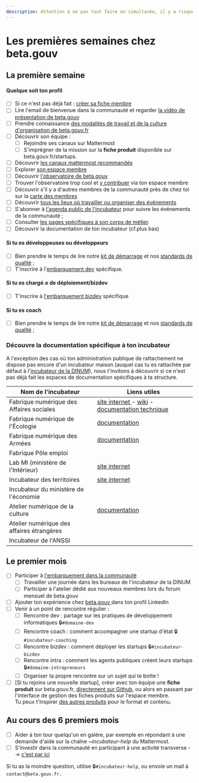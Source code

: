 ```yaml
---
description: Attention à ne pas tout faire en simultanée, il y a risque d'overdose 😄
---
```


# Les premières semaines chez beta.gouv

## La première semaine

#### Quelque soit ton profil

* [ ] Si ce n'est pas déjà fait : [créer sa fiche membre](premier-pas-indispensable-creer-ta-fiche-membre.md)
* [ ] Lire l'email de bienvenue dans la communauté et regarder [la vidéo de présentation de beta.gouv](https://www.youtube.com/watch?v=TvFlxDMlbfo)
* [ ] Prendre connaissance [des modalités de travail et de la culture d'organisation de beta.gouv.fr](../culture/)&#x20;
* [ ] Découvrir son équipe :
  * [ ] Rejoindre ses canaux sur Mattermost&#x20;
  * [ ] S'imprégner de la mission sur la **fiche produit** disponible sur beta.gouv.fr/startups.
* [ ] Découvrir [les canaux mattermost recommandés](https://doc.incubateur.net/communaute/travailler-a-beta-gouv/jutilise-les-outils-de-la-communaute/mattermost/canaux-recommandes)
* [ ] Explorer [son espace membre](https://espace-membre.incubateur.net/)
* [ ] Découvrir [l'observatoire de beta.gouv](https://metabase.incubateur.net/public/dashboard/753b9685-f801-4b1a-8e09-6cefed729e2e?date\_d%27arriv%25C3%25A9=past3years\~)
* [ ] Trouver l'observatoire trop cool et [y contribuer](https://espace-membre.incubateur.net/) via ton espace membre
* [ ] Découvrir s'il y a d'autres membres de la communauté près de chez toi sur la [carte des membres](https://espace-membre.incubateur.net/map)&#x20;
* [ ] Découvrir [tous les lieux où travailler ou organiser des événements](../../decouvrir-les-guides-des-autres-incubateurs/incubateur-de-la-dinum/ou-travailler.md)
* [ ] S'abonner à [l'agenda public de l'incubateur](https://calendar.google.com/calendar/embed?src=0ieonqap1r5jeal5ugeuhoovlg%40group.calendar.google.com\&ctz=Europe/Paris) pour suivre les événements de la communauté ;
* [ ] Consulter [les pages spécifiques à son corps de métier](https://doc.incubateur.net/communaute/gerer-sa-startup-detat-ou-de-territoires-au-quotidien/decouvrir-les-differents-metiers-dune-startup-detat/les-differents-metiers-dans-une-startup-detat).
* [ ] Découvrir la documentation de ton incubateur (cf.plus bas)

#### Si tu es développeuses ou développeurs

* [ ] Bien prendre le temps de lire notre [kit de démarrage](../../gerer-sa-startup-detat-ou-de-territoires-au-quotidien/la-vie-dune-se/construction/kit-de-demarrage.md) et nos [standards de qualité](../../gerer-sa-startup-detat-ou-de-territoires-au-quotidien/je-fais-des-choix-technologique/standards-de-qualite-beta.gouv.fr.md) ;
* [ ] T'inscrire à l'[embarquement dev](https://airtable.com/shrUCbUT72KtKefsu) spécifique.

#### Si tu es chargé.e de déploiement/bizdev

* [ ] T'inscrire à [l'embarquement bizdev](https://airtable.com/appebTa6XsY6fDixm/shr5Uaqje8eV9BabU) spécifique

#### Si tu es coach

* [ ] Bien prendre le temps de lire notre [kit de démarrage](../../gerer-sa-startup-detat-ou-de-territoires-au-quotidien/la-vie-dune-se/construction/kit-de-demarrage.md) et nos [standards de qualité](../../gerer-sa-startup-detat-ou-de-territoires-au-quotidien/je-fais-des-choix-technologique/standards-de-qualite-beta.gouv.fr.md) ;

### Découvre la documentation spécifique à ton incubateur

A l'exception des cas où ton administration publique de rattachement ne dispose pas encore d'un incubateur maison (auquel cas tu es rattachée par défaut à l'[incubateur de la DINUM](../../decouvrir-les-guides-des-autres-incubateurs/incubateur-de-la-dinum/)), nous t'invitons à découvrir si ce n'est pas déjà fait les espaces de documentation spécifiques à ta structure.

| Nom de l'incubateur                       | Liens utiles                                                                                                                                                                                                         |
| ----------------------------------------- | -------------------------------------------------------------------------------------------------------------------------------------------------------------------------------------------------------------------- |
| Fabrique numérique des Affaires sociales  | [site internet ](https://www.fabrique.social.gouv.fr)- [wiki](https://github.com/SocialGouv/www/wiki) - [documentation technique](https://github.com/SocialGouv/www/wiki/Social-Gouv-Tech-Welcome-Pack-%F0%9F%96%96) |
| Fabrique numérique de l'Écologie          | [documentation](https://fabrique-numerique.gitbook.io/guide/)                                                                                                                                                        |
| Fabrique numérique des Armées             | [documentation](../../decouvrir-les-guides-des-autres-incubateurs/fabrique-numerique-ministeres-des-armees/)                                                                                                         |
| Fabrique Pôle emploi                      |                                                                                                                                                                                                                      |
| Lab MI (ministère de l'Intérieur)         | [site internet](https://beta.interieur.gouv.fr)                                                                                                                                                                      |
| Incubateur des territoires                | [site internet](https://incubateur.anct.gouv.fr)                                                                                                                                                                     |
| Incubateur du ministère de l'économie     |                                                                                                                                                                                                                      |
| Atelier numérique de la culture           | [documentation](https://atelier-numerique.gitbook.io/atelier-numerique-le-guide/)                                                                                                                                    |
| Atelier numérique des affaires étrangères |                                                                                                                                                                                                                      |
| Incubateur de l'ANSSI                     |                                                                                                                                                                                                                      |

## Le premier mois

* [ ] Participer à [l'embarquement dans la communauté](embarquement-dans-la-communaute.md)
  * [ ] Travailler une journée dans les bureaux de l'incubateur de la DINUM
  * [ ] Participer à l'atelier dédié aux nouveaux membres lors du forum mensuel de beta.gouv
* [ ] Ajouter ton expérience chez [beta.gouv ](https://www.linkedin.com/company/betagouv/?originalSubdomain=fr)dans ton profil LinkedIn
* [ ] Venir à un point de rencontre régulier :
  * [ ] Rencontre dev : partage sur les pratiques de développement informatiques 🔒`#domaine-dev`&#x20;
  * [ ] Rencontre coach : comment accompagner une startup d'état 🔒`#incubateur-coaching`&#x20;
  * [ ] Rencontre bizdev : comment déployer les startups 🔒`#incubateur-bizdev`
  * [ ] Rencontre intra : comment les agents publiques créent leurs startups 🔒`#domaine-intrapreneurs`
  * [ ] Organiser ta propre rencontre sur un sujet qui te botte !
* [ ] \[Si tu rejoins une nouvelle startup], créer avec ton équipe une **fiche produit** sur beta.gouv.fr, [directement sur Github](https://github.com/betagouv/beta.gouv.fr/tree/master/content/\_startups), ou alors en passant par l'interface de gestion des fiches produits sur l'espace membre.\
  &#x20;Tu peux t'inspirer [des autres produits](https://beta.gouv.fr/startups/) pour le format et contenu.

## Au cours des 6 premiers mois

* [ ] Aider à ton tour quelqu'un en galère, par exemple en répondant à une demande d'aide sur la chaîne _\~incubateur-help_ du Mattermost.
* [ ] S'investir dans la communauté en participant à une activité transverse --> [c'est par ici](../actions-transverses/)

Si tu as la moindre question, utilise 🔒`#incubateur-help`, ou envoie un mail à `contact@beta.gouv.fr.`
